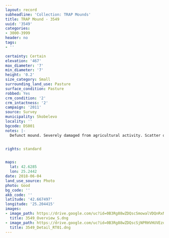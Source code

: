 ```yaml
---
layout: record
subheadline: 'Collection: TRAP Mounds'
title: TRAP Mound - 3549
uuid: '3549'
categories:
- 3000-3999
header: no
tags:
- ''

certainty: Certain
elevation: '467'
max_diameter: '7'
min_diameter: '7'
height: '0.2'
size_category: Small
surrounding_land_use: Pasture
surface_condition: Pasture
robbed: Yes
crm_condition: '2'
crm_intactness: '2'
campaign: '2011'
source: Survey
municipality: Skobelevo
locality: ''
bgcode: DS001
notes: |-
  Defunct mound. Severely damaged from agricultural activity. Scatter of medium-sized stones.


rights: standard


maps:
  lat: 42.6285
  lon: 25.2442
date: 2018-06-04
land_use_source: Photo
photo: Good
bg_code: ''
akb_code: ''
latitude: '42.667497'
longitude: '25.204415'
images:
- image_path: https://drive.google.com/uc?id=0B3Rg88wZDQscSmowalVDQnRxNkE
  title: 3549_Overview_S.dng
- image_path: https://drive.google.com/uc?id=0B3Rg88wZDQscSjNPRHVHUVEzdHM
  title: 3549_Detail_RT01.dng
---
```

